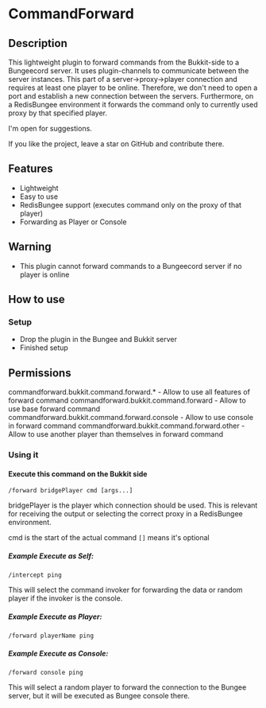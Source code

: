 # CommandForward

## Description

This lightweight plugin to forward commands from the Bukkit-side to a Bungeecord server. It uses plugin-channels to
communicate between the server instances. This part of a server->proxy->player connection and requires at least one
player to be online. Therefore, we don't need to open a port and establish a new connection between the servers.
Furthermore, on a RedisBungee environment it forwards the command only to currently used proxy by that specified player.

I'm open for suggestions.

If you like the project, leave a star on GitHub and contribute there.

## Features
* Lightweight
* Easy to use
* RedisBungee support (executes command only on the proxy of that player)
* Forwarding as Player or Console

## Warning
* This plugin cannot forward commands to a Bungeecord server if no player is online

## How to use

### Setup

* Drop the plugin in the Bungee and Bukkit server
* Finished setup

## Permissions

commandforward.bukkit.command.forward.* - Allow to use all features of forward command
commandforward.bukkit.command.forward - Allow to use base forward command
commandforward.bukkit.command.forward.console - Allow to use console in forward command
commandforward.bukkit.command.forward.other - Allow to use another player than themselves in forward command

### Using it

#### Execute this command on the Bukkit side
`/forward bridgePlayer cmd [args...]`

bridgePlayer is the player which connection should be used.
This is relevant for receiving the output or selecting the correct proxy in a RedisBungee environment.

cmd is the start of the actual command `[]` means it's optional

##### Example Execute as Self:
`/intercept ping`

This will select the command invoker for forwarding the data or random player if the invoker
is the console.

##### Example Execute as Player:
`/forward playerName ping`

##### Example Execute as Console:
`/forward console ping`

This will select a random player to forward the connection to the Bungee server, but it will be executed as Bungee
console there.
